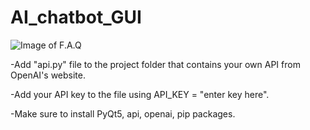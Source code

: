 # AI_chatbot_GUI

![Image of F.A.Q](https://i.imgur.com/auWJ2f8.png/)

-Add "api.py" file to the project folder that contains your own API from OpenAI's website.

-Add your API key to the file using API_KEY = "enter key here".

-Make sure to install PyQt5, api, openai, pip packages.